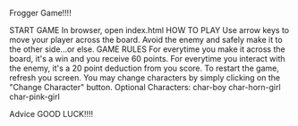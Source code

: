 Frogger Game!!!!

START GAME
	In browser, open index.html
HOW TO PLAY
	Use arrow keys to move your player across the board.
	Avoid the enemy and safely make it to the other side...or else.
GAME RULES
	For everytime you make it across the board, it's a win and you receive 60 points.
	For everytime you interact with the enemy, it's a 20 point deduction from you score.
	To restart the game, refresh you screen. 
	You may change characters by simply clicking on the "Change Character" button.
		Optional Characters:
			char-boy
			char-horn-girl
			char-pink-girl

Advice
	GOOD LUCK!!!!
